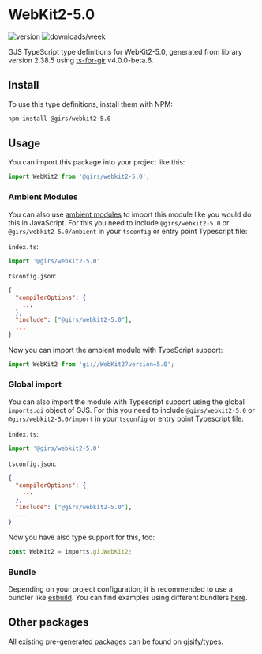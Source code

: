
# WebKit2-5.0

![version](https://img.shields.io/npm/v/@girs/webkit2-5.0)
![downloads/week](https://img.shields.io/npm/dw/@girs/webkit2-5.0)


GJS TypeScript type definitions for WebKit2-5.0, generated from library version 2.38.5 using [ts-for-gir](https://github.com/gjsify/ts-for-gir) v4.0.0-beta.6.


## Install

To use this type definitions, install them with NPM:
```bash
npm install @girs/webkit2-5.0
```

## Usage

You can import this package into your project like this:
```ts
import WebKit2 from '@girs/webkit2-5.0';
```

### Ambient Modules

You can also use [ambient modules](https://github.com/gjsify/ts-for-gir/tree/main/packages/cli#ambient-modules) to import this module like you would do this in JavaScript.
For this you need to include `@girs/webkit2-5.0` or `@girs/webkit2-5.0/ambient` in your `tsconfig` or entry point Typescript file:

`index.ts`:
```ts
import '@girs/webkit2-5.0'
```

`tsconfig.json`:
```json
{
  "compilerOptions": {
    ...
  },
  "include": ["@girs/webkit2-5.0"],
  ...
}
```

Now you can import the ambient module with TypeScript support: 

```ts
import WebKit2 from 'gi://WebKit2?version=5.0';
```

### Global import

You can also import the module with Typescript support using the global `imports.gi` object of GJS.
For this you need to include `@girs/webkit2-5.0` or `@girs/webkit2-5.0/import` in your `tsconfig` or entry point Typescript file:

`index.ts`:
```ts
import '@girs/webkit2-5.0'
```

`tsconfig.json`:
```json
{
  "compilerOptions": {
    ...
  },
  "include": ["@girs/webkit2-5.0"],
  ...
}
```

Now you have also type support for this, too:

```ts
const WebKit2 = imports.gi.WebKit2;
```

### Bundle

Depending on your project configuration, it is recommended to use a bundler like [esbuild](https://esbuild.github.io/). You can find examples using different bundlers [here](https://github.com/gjsify/ts-for-gir/tree/main/examples).

## Other packages

All existing pre-generated packages can be found on [gjsify/types](https://github.com/gjsify/types).

